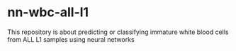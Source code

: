 # nn-wbc-all-l1
This repository is about predicting or classifying immature white blood cells from ALL L1 samples using neural networks
